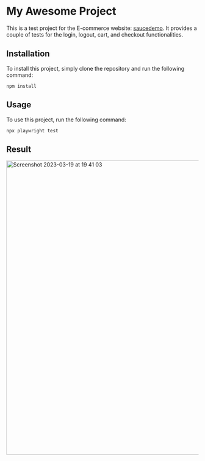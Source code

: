 # My Awesome Project

This is a test project for the E-commerce website: [saucedemo](https://www.saucedemo.com/). It provides a couple of tests for the login, logout, cart, and checkout functionalities.

## Installation

To install this project, simply clone the repository and run the following command:

`npm install`


## Usage

To use this project, run the following command:

`npx playwright test`

## Result

<img width="772" alt="Screenshot 2023-03-19 at 19 41 03" src="https://user-images.githubusercontent.com/22986766/226187312-37bf7f69-66c0-454b-aac4-9200bdae1bac.png">


